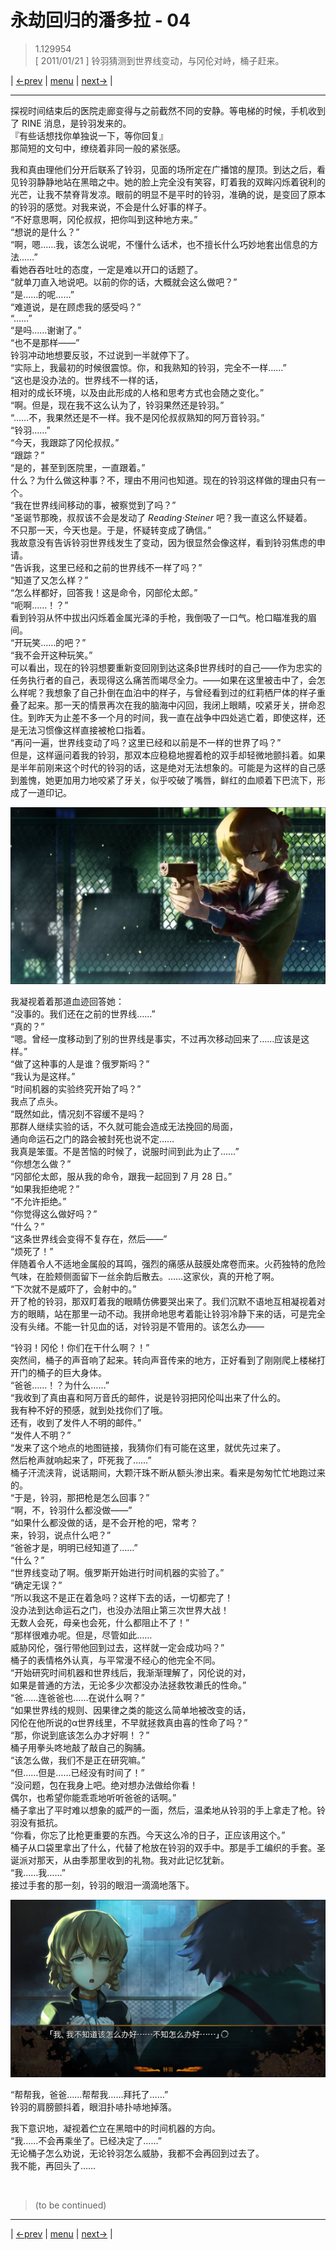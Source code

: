 # 永劫回归的潘多拉 - 04
> 1.129954  
> [ 2011/01/21 ] 铃羽猜测到世界线变动，与冈伦对峙，桶子赶来。  

| [←prev](./0030) | [menu](../) | [next→](./0032) |

---

探视时间结束后的医院走廊变得与之前截然不同的安静。等电梯的时候，手机收到了 RINE 消息，是铃羽发来的。  
『有些话想找你单独说一下，等你回复』  
那简短的文句中，缭绕着非同一般的紧张感。  

我和真由理他们分开后联系了铃羽，见面的场所定在广播馆的屋顶。到达之后，看见铃羽静静地站在黑暗之中。她的脸上完全没有笑容，盯着我的双眸闪烁着锐利的光芒，让我不禁脊背发凉。眼前的明显不是平时的铃羽，准确的说，是变回了原本的铃羽的感觉。对我来说，不会是什么好事的样子。  
“不好意思啊，冈伦叔叔，把你叫到这种地方来。”  
“想说的是什么？”  
“啊，嗯……我，该怎么说呢，不懂什么话术，也不擅长什么巧妙地套出信息的方法……”  
看她吞吞吐吐的态度，一定是难以开口的话题了。  
“就单刀直入地说吧。以前的你的话，大概就会这么做吧？”  
“是……的呢……”  
“难道说，是在顾虑我的感受吗？”  
“……”  
“是吗……谢谢了。”  
“也不是那样——”  
铃羽冲动地想要反驳，不过说到一半就停下了。  
“实际上，我最初的时候很震惊。你，和我熟知的铃羽，完全不一样……”  
“这也是没办法的。世界线不一样的话，  
 相对的成长环境，以及由此形成的人格和思考方式也会随之变化。”  
“啊。但是，现在我不这么认为了，铃羽果然还是铃羽。”  
“……不，我果然还是不一样。我不是冈伦叔叔熟知的阿万音铃羽。”  
“铃羽……”  
“今天，我跟踪了冈伦叔叔。”  
“跟踪？”  
“是的，甚至到医院里，一直跟着。”  
什么？为什么做这种事？不，理由不用问也知道。现在的铃羽这样做的理由只有一个。  
“我在世界线间移动的事，被察觉到了吗？”  
“圣诞节那晚，叔叔该不会是发动了 *Reading·Steiner* 吧？我一直这么怀疑着。  
 不只那一天，今天也是。于是，怀疑转变成了确信。”  
我故意没有告诉铃羽世界线发生了变动，因为很显然会像这样，看到铃羽焦虑的申请。  
“告诉我，这里已经和之前的世界线不一样了吗？”  
“知道了又怎么样？”  
“怎么样都好，回答我！这是命令，冈部伦太郎。”  
“呃啊……！？”  
看到铃羽从怀中拔出闪烁着金属光泽的手枪，我倒吸了一口气。枪口瞄准我的眉间。  
“开玩笑……的吧？”  
“我不会开这种玩笑。”  
可以看出，现在的铃羽想要重新变回刚到达这条β世界线时的自己——作为忠实的任务执行者的自己，表现得这么痛苦而竭尽全力。——如果在这里被击中了，会怎么样呢？我想象了自己扑倒在血泊中的样子，与曾经看到过的红莉栖尸体的样子重叠了起来。那一天的情景再次在我的脑海中闪回，我闭上眼睛，咬紧牙关，拼命忍住。到昨天为止差不多一个月的时间，我一直在战争中四处逃亡着，即使这样，还是无法习惯像这样直接被枪口指着。  
“再问一遍，世界线变动了吗？这里已经和以前是不一样的世界了吗？”  
但是，这样逼问着我的铃羽，那双本应稳稳地握着枪的双手却轻微地颤抖着。如果是半年前刚来这个时代的铃羽的话，这是绝对无法想象的。可能是为这样的自己感到羞愧，她更加用力地咬紧了牙关，似乎咬破了嘴唇，鲜红的血顺着下巴流下，形成了一道印记。  

![](../static/image/0031-1.png)

我凝视着着那道血迹回答她：  
“没事的。我们还在之前的世界线……”  
“真的？”  
“嗯。曾经一度移动到了别的世界线是事实，不过再次移动回来了……应该是这样。”  
“做了这种事的人是谁？俄罗斯吗？”  
“我认为是这样。”  
“时间机器的实验终究开始了吗？”  
我点了点头。  
“既然如此，情况刻不容缓不是吗？  
 那群人继续实验的话，不久就可能会造成无法挽回的局面，  
 通向命运石之门的路会被封死也说不定……  
 我真是笨蛋。不是苦恼的时候了，说服时间到此为止了……”  
“你想怎么做？”  
“冈部伦太郎，服从我的命令，跟我一起回到 7 月 28 日。”  
“如果我拒绝呢？”  
“不允许拒绝。”  
“你觉得这么做好吗？”  
“什么？”  
“这条世界线会变得不复存在，然后——”  
“烦死了！”  
伴随着令人不适地金属般的耳鸣，强烈的痛感从鼓膜处席卷而来。火药独特的危险气味，在脸颊侧面留下一丝余韵后散去。……这家伙，真的开枪了啊。  
“下次就不是威吓了，会射中的。”  
开了枪的铃羽，那双盯着我的眼睛仿佛要哭出来了。我们沉默不语地互相凝视着对方的眼睛，站在那里一动不动。我拼命地思考着能让铃羽冷静下来的话，可是完全没有头绪。不能一针见血的话，对铃羽是不管用的。该怎么办——

“铃羽！冈伦！你们在干什么啊？！”  
突然间，桶子的声音响了起来。转向声音传来的地方，正好看到了刚刚爬上楼梯打开门的桶子的巨大身体。  
“爸爸……！？为什么……”  
“我收到了真由喜和阿万音氏的邮件，说是铃羽把冈伦叫出来了什么的。  
 我有种不好的预感，就到处找你们了哦。  
 还有，收到了发件人不明的邮件。”  
“发件人不明？”  
“发来了这个地点的地图链接，我猜你们有可能在这里，就优先过来了。  
 然后枪声就响起来了，吓死我了……”  
桶子汗流浃背，说话期间，大颗汗珠不断从额头渗出来。看来是匆匆忙忙地跑过来的。  
“于是，铃羽，那把枪是怎么回事？”  
“啊，不，铃羽什么都没做——”  
“如果什么都没做的话，是不会开枪的吧，常考？  
 来，铃羽，说点什么吧？”  
“爸爸才是，明明已经知道了……”  
“什么？”  
“世界线变动了啊。俄罗斯开始进行时间机器的实验了。”  
“确定无误？”  
“所以我这不是正在着急吗？这样下去的话，一切都完了！  
 没办法到达命运石之门，也没办法阻止第三次世界大战！  
 无数人会死，母亲也会死，什么都阻止不了！”  
“那样很难办呢。但是，尽管如此……  
 威胁冈伦，强行带他回到过去，这样就一定会成功吗？”  
桶子的表情格外认真，与平常漫不经心的他完全不同。  
“开始研究时间机器和世界线后，我渐渐理解了，冈伦说的对，  
 如果是普通的方法，无论多少次都没办法拯救牧濑氏的性命。”  
“爸……连爸爸也……在说什么啊？”  
“如果世界线的规则、因果律之类的能这么简单地被改变的话，  
 冈伦在他所说的α世界线里，不早就拯救真由喜的性命了吗？”  
“那，你说到底该怎么办才好啊！？”  
桶子用拳头咚地敲了敲自己的胸脯。  
“该怎么做，我们不是正在研究嘛。”  
“但……但是……已经没有时间了！”  
“没问题，包在我身上吧。绝对想办法做给你看！  
 偶尔，也希望你能乖乖地听听爸爸的话啊。”  
桶子拿出了平时难以想象的威严的一面，然后，温柔地从铃羽的手上拿走了枪。铃羽没有抵抗。  
“你看，你忘了比枪更重要的东西。今天这么冷的日子，正应该用这个。”  
桶子从口袋里拿出了什么，代替了枪放在铃羽的双手中。那是手工编织的手套。圣诞派对那天，从由季那里收到的礼物。我对此记忆犹新。  
“我……我……”  
接过手套的那一刻，铃羽的眼泪一滴滴地落下。  

![](../static/image/0031-2.png)

“帮帮我，爸爸……帮帮我……拜托了……”  
铃羽的肩膀颤抖着，眼泪扑哧扑哧地掉落。

我下意识地，凝视着伫立在黑暗中的时间机器的方向。  
“我……不会再乘坐了。已经决定了……”  
无论桶子怎么劝说，无论铃羽怎么威胁，我都不会再回到过去了。  
我不能，再回头了……  


<br/>

> (to be continued)
---

| [←prev](./0030) | [menu](../) | [next→](./0032) |
